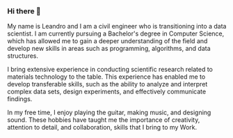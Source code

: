 ### Hi there 👋





My name is Leandro and I am a civil engineer who is transitioning into a data scientist. I am currently pursuing a Bachelor's degree in Computer Science, which has allowed me to gain a deeper understanding of the field and develop new skills in areas such as programming, algorithms, and data structures.

I bring extensive experience in conducting scientific research related to materials technology to the table. This experience has enabled me to develop transferable skills, such as the ability to analyze and interpret complex data sets, design experiments, and effectively communicate findings.

In my free time, I enjoy playing the guitar, making music, and designing sound. These hobbies have taught me the importance of creativity, attention to detail, and collaboration, skills that I bring to my Work.


<!--
**LeandroCarrizo/LeandroCarrizo** is a ✨ _special_ ✨ repository because its `README.md` (this file) appears on your GitHub profile.

Here are some ideas to get you started:

- 🔭 I’m currently working on ...
- 🌱 I’m currently learning ...
- 👯 I’m looking to collaborate on ...
- 🤔 I’m looking for help with ...
- 💬 Ask me about ...
- 📫 How to reach me: ...
- 😄 Pronouns: ...
- ⚡ Fun fact: ...
-->
